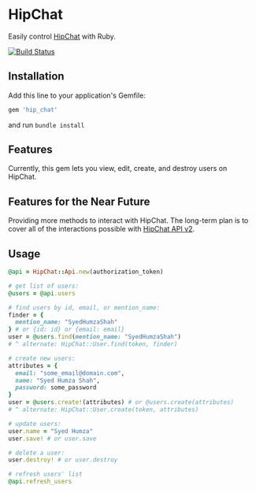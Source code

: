 # HipChat

Easily control [HipChat](https://www.hipchat.com) with Ruby.

[![Build Status](https://travis-ci.org/humzashah/hip_chat.svg?branch=master)](https://travis-ci.org/humzashah/hip_chat)

## Installation

Add this line to your application's Gemfile:

```ruby
gem 'hip_chat'
```

and run `bundle install`

## Features

Currently, this gem lets you view, edit, create, and destroy users on HipChat.

## Features for the Near Future

Providing more methods to interact with HipChat. The long-term plan is to cover all of the interactions possible with [HipChat API v2](https://www.hipchat.com/docs/apiv2).

## Usage

```ruby
@api = HipChat::Api.new(authorization_token)

# get list of users:
@users = @api.users

# find users by id, email, or mention_name:
finder = {
  mention_name: "SyedHumzaShah"
} # or {id: id} or {email: email}
user = @users.find(mention_name: "SyedHumzaShah")
# ^ alternate: HipChat::User.find(token, finder)

# create new users:
attributes = {
  email: "some_email@domain.com",
  name: "Syed Humza Shah",
  password: some_password
}
user = @users.create!(attributes) # or @users.create(attributes)
# ^ alternate: HipChat::User.create(token, attributes)

# update users:
user.name = "Syed Humza"
user.save! # or user.save

# delete a user:
user.destroy! # or user.destroy

# refresh users' list
@api.refresh_users
```
